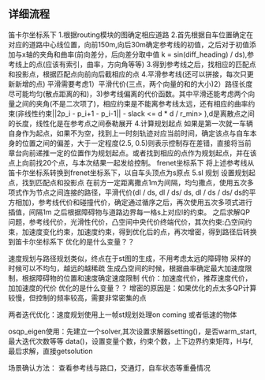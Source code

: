 ## 详细流程
笛卡尔坐标系下
1.根据routing模块的图确定相应道路
2.首先根据自车位置确定在对应的道路中心线位置，向前150m,向后30m确定参考线的初值，之后对于初值添加与x轴的夹角和曲率(前向差分，后向差分取中值 k = sin(diff_heading) / ds),参考线上的点(应该有索引，曲率，方向角等等)
3.得到参考线之后，找相应的匹配点和投影点，根据匹配点向前向后截相应的点
4.平滑参考线(还可以拼接，每次只更新新增的点)
平滑需要考虑1）平滑代价(三点，两个向量的和的大小)2）路径长度尽可能均匀(散点距离的和)，3)参考线偏离的代价函数。其中平滑还能考虑两个向量之间的夹角(不是二次项了)，相应约束是不能离参考线太远，还有相应的曲率约束(非线性约束||2p_i - p_i+1 - p_i-1|| - slack <= d * d / r_min> ),d是离散点之间的长度，线性化是在参考点之间泰勒展开
4.计算规划起点
如果是第一次就一车辆自身作为起点，如果不为空，找到上一时刻轨迹对应当前时间，确定该点与自车本身的位置之间的偏差，大于一定程度(2.5, 0.5)则表示控制存在差错，直接将当前章台向前递推一定的位置作为规划起点。或者找到相应的点作为规划起点，并在该点上向前找20个点，与本次结果一起发给控制。
frenet坐标系下
将上述参考线从笛卡尔坐标系转换到frenet坐标系下，以自车头顶点为s原点
5.sl 规划
设置规划起点，找到匹配点和投影点
在前方一定距离撒点1m为间隔，均匀撒点，使用五次多项式作为节点之间连接的路径，平滑代价(dl / ds, dl / ds/ ds, dl / ds / ds/ ds的平方相加)，参考线代价和碰撞代价，确定通过循序之后，再次使用五次多项式进行插值，间隔1m
之后根据障碍物与道路边界每一格s上对应l的约束。
之后求解QP问题，参考线代价，光滑性代价，凸空间中央代价终端代价，其次约束:凸空间约束，加速度变化约束，加速度约束，得到优化后的点，再次增密，得到路径后转换到笛卡尔坐标系下
优化的是什么变量？？

速度规划与路径规划类似，终点在于st图的生成，不用考虑太远的障碍物
采样的时候可以不均匀，越远的越稀疏
生成凸空间的时候，根据曲率确定最大加速度限制，根据障碍物的位置和速度确定速度限制
代价：加速度代价，推荐速度代价，加加速度的代价
优化的是什么变量？？
增密的原因是：如果优化的点太多QP计算较慢，但控制的频率较高，需要非常密集的点


两者迭代优化：速度规划使用上一帧st规划处理on coming 或者低速的物体

osqp_eigen使用：先建立一个solver,其次设置求解器setting()，是否warm_start,最大迭代次数等等
data()，设置变量个数，约束个数，上下边界约束矩阵，H与f,最后求解，直接getsolution

场景确认方法：
查看参考线与路口，交通灯，自车状态等重叠情况
